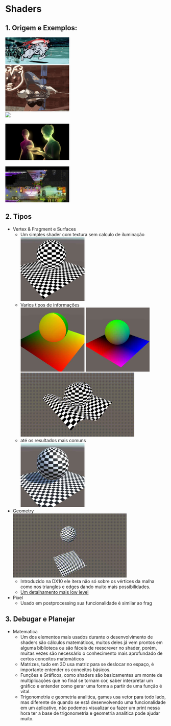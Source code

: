 <h1>Shaders</h1>

<h2>1. Origem e Exemplos:</h2>
<img src="./images/example_01.gif"  width="200"><br>
<img src="./images/example_03.gif"  width="200"><br>
<img src="./images/example_02.gif"  width="200"><br>
<br>
<img src="./images/example_04.png"  width="200"><br>
<br>
<img src="./images/example_05.gif"  width="200"><br>

<h2>2. Tipos</h2>

- Vertex & Fragment e Surfaces<br>
  - Um simples shader com textura sem calculo de iluminação<br>
    <img src="./images/unlit_texture.jpg"  width="200" height="200">
  - Varios tipos de informações<br>
    <img src="./images/uv_texture.jpg"  width="200" height="200">
    <img src="./images/worl_position_texture.jpg"  width="200" height="200">
    <img src="./images/vertex_sin_texture.gif"  width="356" height="200">
  - até os resultados mais comuns<br>
    <img src="./images/shadow_light_texture.jpg"  width="200" height="200">
- Geometry <br>
    <img src="./images/geometry_texture.gif"  width="356" height="200">
  - Introduzido na DX10 ele itera não só sobre os vértices da malha como nos triangles e edges dando muito mais possibilidades.
  - [Um detalhamento mais low level]("https://takinginitiative.wordpress.com/2011/01/12/directx10-tutorial-9-the-geometry-shader/")
- Pixel
  - Usado em postprocessing sua funcionalidade é similar ao frag


<h2>3. Debugar e Planejar</h2>

- Matematica
  - Um dos elementos mais usados durante o desenvolvimento de shaders são cálculos matemáticos, muitos deles já vem prontos em alguma biblioteca ou são fáceis de reescrever no shader, porém, muitas vezes são necessário o conhecimento mais aprofundado de certos conceitos matemáticos
  - Matrizes, tudo em 3D usa matriz para se deslocar no espaço, é importante entender os conceitos básicos.
  - Funções e Gráficos, como shaders são basicamentes um monte de multiplicações que no final se tornam cor, saber interpretar um gráfico e entender como gerar uma forma a partir de uma função é vital.
  - Trigonometria e geometria analitica, games usa vetor para todo lado, mas diferente de quando se está desenvolvendo uma funcionalidade em um aplicativo, não podemos visualizar ou fazer um print nessa hora ter a base de trigonometria e geometria analitica pode ajudar muito.